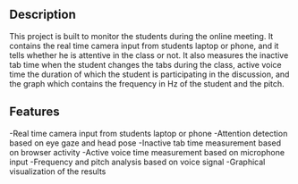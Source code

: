 ## Description

This project is built to monitor the students during the online meeting. It contains the real time camera input from students laptop or phone, and it tells whether he is attentive in the class or not. It also measures the inactive tab time when the student changes the tabs during the class, active voice time the duration of which the student is participating in the discussion, and the graph which contains the frequency in Hz of the student and the pitch.

## Features


-Real time camera input from students laptop or phone
-Attention detection based on eye gaze and head pose
-Inactive tab time measurement based on browser activity
-Active voice time measurement based on microphone input
-Frequency and pitch analysis based on voice signal
-Graphical visualization of the results
